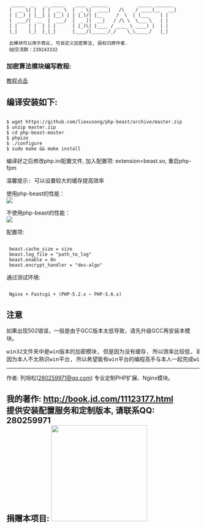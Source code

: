 <pre><code>
  _____  _    _ _____    ____  ______           _____ _______
 |  __ \| |  | |  __ \  |  _ \|  ____|   /\    / ____|__   __|
 | |__) | |__| | |__) | | |_)/| |__     /  \  | (___    | |
 |  ___/|  __  |  ___/  |  _ ||  __|   / /\ \  \___ \   | |
 | |    | |  | | |      | |_)\| |____ / ____ \ ____) |  | |
 |_|    |_|  |_|_|      |____/|______/_/    \_\_____/   |_|

 此模块可以用于商业, 可自定义加密算法, 版权归原作者.
 QQ交流群：239243332
</code></pre>

<h3>加密算法模块编写教程:</h3>
<a href="https://github.com/liexusong/php-beast/blob/master/write_a_encrypt_handler_module.md">教程点击</a>


编译安装如下:
-------------
<pre><code>
$ wget https://github.com/liexusong/php-beast/archive/master.zip
$ unzip master.zip
$ cd php-beast-master
$ phpize
$ ./configure
$ sudo make && make install
</code></pre>

编译好之后修改php.ini配置文件, 加入配置项: extension=beast.so, 重启php-fpm

<pre>温馨提示: 可以设置较大的缓存提高效率</pre>

<p>使用php-beast的性能：<br/>
<img src="http://git.oschina.net/liexusong/php-beast/raw/master/images/beast1.png?dir=0&filepath=images/beast1.png&oid=645b87003dada2eac4f1a9fcfd353aa0423f5711&sha=7ec2a0ddc7780b2bab538d9f49d8b262f1bc37b7" /></p>

<p>不使用php-beast的性能：<br/>
<img src="http://git.oschina.net/liexusong/php-beast/raw/master/images/beast2.png?dir=0&filepath=images/beast2.png&oid=3f07cff6dca34b22d8933ab0ea1740a0e4f37e34&sha=7ec2a0ddc7780b2bab538d9f49d8b262f1bc37b7" /></p>

配置项:
<pre><code>
 beast.cache_size = size
 beast.log_file = "path_to_log"
 beast.enable = On
 beast.encrypt_handler = "des-algo"
</code></pre>

通过测试环境:
<pre><code>
 Nginx + Fastcgi + (PHP-5.2.x ~ PHP-5.6.x)
</code></pre>


注意
----
如果出现502错误，一般是由于GCC版本太低导致，请先升级GCC再安装本模块。

<pre>
win32文件夹中是win版本的加密模块, 但是因为没有缓存, 所以效率比较低, 建议使用时不要大量加密文件.
因为本人不太熟识win平台, 所以希望能有win平台的编程高手与本人一起完成win的版本. 有意请联系QQ: 280259971
</pre>

------------------------------
作者: 列旭松(280259971@qq.com) 专业定制PHP扩展、Nginx模块。

我的著作: http://book.jd.com/11123177.html<br/>
<b>提供安装配置服务和定制版本, 请联系QQ: 280259971</b><br/>
捐赠本项目: <img width="250" src="https://tfsimg.alipay.com/images/mobilecodec/T16NxhXe8lXXXXXXXX" />
------------------------------
